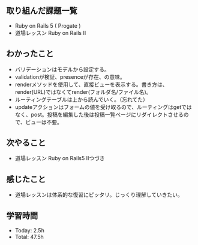 ## 取り組んだ課題一覧
- Ruby on Rails 5 ( Progate )
- 道場レッスン Ruby on Rails II
## わかったこと
- バリデーションはモデルから設定する。
- validationが検証、presenceが存在、の意味。
- renderメソッドを使用して、直接ビューを表示する。書き方は、render(URL)ではなくてrender(フォルダ名/ファイル名)。
- ルーティングテーブルは上から読んでいく。（忘れてた）
- updateアクションはフォームの値を受け取るので、ルーティングはgetではなく、post。投稿を編集した後は投稿一覧ページにリダイレクトさせるので、ビューは不要。
## 次やること
- 道場レッスン Ruby on Rails5 IIつづき
## 感じたこと
- 道場レッスンは体系的な復習にピッタリ。じっくり理解していきたい。
## 学習時間
- Today: 2.5h
- Total: 47.5h
